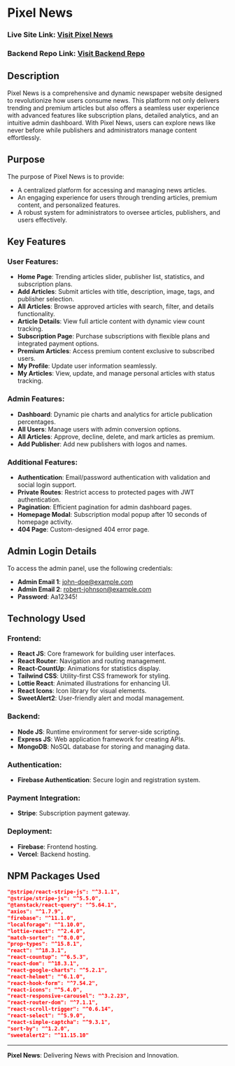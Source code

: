 # Pixel News

### Live Site Link: [Visit Pixel News](https://assignment-12-abd.web.app)

### Backend Repo Link: [Visit Backend Repo](https://github.com/pxgacademy/Pixel-News-Backend)

## Description

Pixel News is a comprehensive and dynamic newspaper website designed to revolutionize how users consume news. This platform not only delivers trending and premium articles but also offers a seamless user experience with advanced features like subscription plans, detailed analytics, and an intuitive admin dashboard. With Pixel News, users can explore news like never before while publishers and administrators manage content effortlessly.

## Purpose

The purpose of Pixel News is to provide:

- A centralized platform for accessing and managing news articles.
- An engaging experience for users through trending articles, premium content, and personalized features.
- A robust system for administrators to oversee articles, publishers, and users effectively.

## Key Features

### User Features:

- **Home Page**: Trending articles slider, publisher list, statistics, and subscription plans.
- **Add Articles**: Submit articles with title, description, image, tags, and publisher selection.
- **All Articles**: Browse approved articles with search, filter, and details functionality.
- **Article Details**: View full article content with dynamic view count tracking.
- **Subscription Page**: Purchase subscriptions with flexible plans and integrated payment options.
- **Premium Articles**: Access premium content exclusive to subscribed users.
- **My Profile**: Update user information seamlessly.
- **My Articles**: View, update, and manage personal articles with status tracking.

### Admin Features:

- **Dashboard**: Dynamic pie charts and analytics for article publication percentages.
- **All Users**: Manage users with admin conversion options.
- **All Articles**: Approve, decline, delete, and mark articles as premium.
- **Add Publisher**: Add new publishers with logos and names.

### Additional Features:

- **Authentication**: Email/password authentication with validation and social login support.
- **Private Routes**: Restrict access to protected pages with JWT authentication.
- **Pagination**: Efficient pagination for admin dashboard pages.
- **Homepage Modal**: Subscription modal popup after 10 seconds of homepage activity.
- **404 Page**: Custom-designed 404 error page.

## Admin Login Details

To access the admin panel, use the following credentials:

- **Admin Email 1**: john-doe@example.com
- **Admin Email 2**: robert-johnson@example.com
- **Password**: Aa12345!

## Technology Used

### Frontend:

- **React JS**: Core framework for building user interfaces.
- **React Router**: Navigation and routing management.
- **React-CountUp**: Animations for statistics display.
- **Tailwind CSS**: Utility-first CSS framework for styling.
- **Lottie React**: Animated illustrations for enhancing UI.
- **React Icons**: Icon library for visual elements.
- **SweetAlert2**: User-friendly alert and modal management.

### Backend:

- **Node JS**: Runtime environment for server-side scripting.
- **Express JS**: Web application framework for creating APIs.
- **MongoDB**: NoSQL database for storing and managing data.

### Authentication:

- **Firebase Authentication**: Secure login and registration system.

### Payment Integration:

- **Stripe**: Subscription payment gateway.

### Deployment:

- **Firebase**: Frontend hosting.
- **Vercel**: Backend hosting.

## NPM Packages Used

```json
"@stripe/react-stripe-js": "^3.1.1",
"@stripe/stripe-js": "^5.5.0",
"@tanstack/react-query": "^5.64.1",
"axios": "^1.7.9",
"firebase": "^11.1.0",
"localforage": "^1.10.0",
"lottie-react": "^2.4.0",
"match-sorter": "^8.0.0",
"prop-types": "^15.8.1",
"react": "^18.3.1",
"react-countup": "^6.5.3",
"react-dom": "^18.3.1",
"react-google-charts": "^5.2.1",
"react-helmet": "^6.1.0",
"react-hook-form": "^7.54.2",
"react-icons": "^5.4.0",
"react-responsive-carousel": "^3.2.23",
"react-router-dom": "^7.1.1",
"react-scroll-trigger": "^0.6.14",
"react-select": "^5.9.0",
"react-simple-captcha": "^9.3.1",
"sort-by": "^1.2.0",
"sweetalert2": "^11.15.10"
```

---

**Pixel News**: Delivering News with Precision and Innovation.

